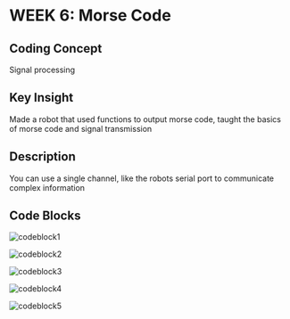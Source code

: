 # WEEK 6: Morse Code

## Coding Concept

Signal processing 

## Key Insight

Made a robot that used functions to output morse code, taught the basics of morse code and signal transmission 

## Description

You can use a single channel, like the robots serial port to communicate complex information 

## Code Blocks

![codeblock1](https://lh5.googleusercontent.com/plfruAgLZcDeVc_wPDd6GFVUlkf-OAzsST4kLWyyLt2kMa952QIDgXB-Uhmm2iwzppMElMidtak6cW3JUpAP=w3360-h1862)

![codeblock2](https://lh4.googleusercontent.com/DzDaxwT_280xSEq-YFwdFRK-1WLPUp2twxTTCdfgMO0l433uLvaGi0p_izEzmEYogA_u0MOhHmS4uetIH-zy=w3360-h1862)

![codeblock3](https://lh4.googleusercontent.com/DVRujEvo2xkKfcyXXZY-PgMsoabrGWWnN1YllYR89w2VLpNldKMrmvohPodXbWOwMUNf8ulOJpOm3TNvAJzf=w3360-h1862)

![codeblock4](https://lh4.googleusercontent.com/-vmhNuR4ZDSoLjrosM0gHT_SwWMYCbrw8CNxL5PQyLBurnPCHXHOFsvlpd3MgAyTK-GMjTOaZV7ZiyOODIIP=w3360-h1862)

![codeblock5](https://lh3.googleusercontent.com/QEyrJZlr0lctHopjz9GCNtjT3EGMg0EMaK4FsL_0iLLEd7A5a9EG6ZEM5Cipq4K24w7J9eyGh0o6BdPzbIa4=w3360-h1862)
